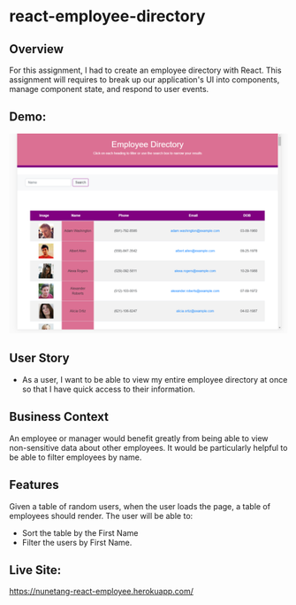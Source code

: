 # react-employee-directory

## Overview

For this assignment, I had to create an employee directory with React. This assignment will requires to break up our application's UI into components, manage component state, and respond to user events.

## Demo:

<img src = "public/screenshot.PNG">

## User Story

 *	As a user, I want to be able to view my entire employee directory at once so that I have quick access to their information.
## Business Context

An employee or manager would benefit greatly from being able to view non-sensitive data about other employees. It would be particularly helpful to be able to filter employees by name.

## Features

Given a table of random users, when the user loads the page, a table of employees should render.
The user will be able to:
 * Sort the table by the First Name
 * Filter the users by First Name.
 
 ## Live Site:
 
 https://nunetang-react-employee.herokuapp.com/
